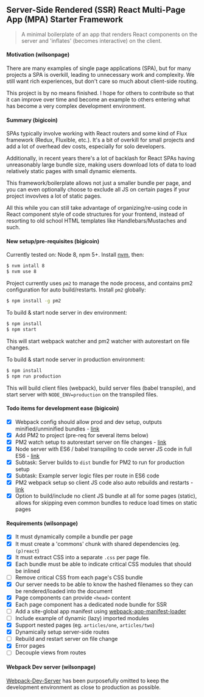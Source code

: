 ## Server-Side Rendered (SSR) React Multi-Page App (MPA) Starter Framework

> A minimal boilerplate of an app that renders React components on the server and 'inflates' (becomes interactive) on the client.

#### Motivation (wilsonpage)

There are many examples of single page applications (SPA), but for many projects a SPA is overkill, leading to unnecessary work and complexity. We still want rich experiences, but don't care so much about client-side routing.

This project is by no means finished. I hope for others to contribute so that it can improve over time and become an example to others entering what has become a very complex development environment.

#### Summary (bigicoin)

SPAs typically involve working with React routers and some kind of Flux framework (Redux, Fluxible, etc.). It's a bit of overkill for small projects and add a lot of overhead dev costs, especially for solo developers.

Additionally, in recent years there's a lot of backlash for React SPAs having unreasonably large bundle size, making users download lots of data to load relatively static pages with small dynamic elements.

This framework/boilerplate allows not just a smaller bundle per page, and you can even optionally choose to exclude all JS on certain pages if your project invovlves a lot of static pages.

All this while you can still take advantage of organizing/re-using code in React component style of code structures for your frontend, instead of resorting to old school HTML templates like Handlebars/Mustaches and such.

#### New setup/pre-requisites (bigicoin)

Currently tested on: Node 8, npm 5+. Install [nvm](https://github.com/creationix/nvm), then:
```bash
$ nvm intall 8
$ nvm use 8
```

Project currently uses `pm2` to manage the node process, and contains pm2 configuration for auto build/restarts.
Install `pm2` globally:
```bash
$ npm install -g pm2
```

To build & start node server in dev environment:
```bash
$ npm install
$ npm start
```
This will start webpack watcher and pm2 watcher with autorestart on file changes.

To build & start node server in production environment:
```bash
$ npm install
$ npm run production
```
This will build client files (webpack), build server files (babel transpile), and start server with `NODE_ENV=production` on the transpiled files.

#### Todo items for development ease (bigicoin)

- [x] Webpack config should allow prod and dev setup, outputs minified/unminified bundles - [link](https://stackoverflow.com/questions/25956937/how-to-build-minified-and-uncompressed-bundle-with-webpack)
- [x] Add PM2 to project (pre-req for several items below)
- [x] PM2 watch setup to autorestart server on file changes - [link](http://pm2.keymetrics.io/docs/usage/watch-and-restart/)
- [x] Node server with ES6 / babel transpiling to code server JS code in full ES6 - [link](http://pm2.keymetrics.io/docs/tutorials/using-transpilers-with-pm2)
- [x] Subtask: Server builds to `dist` bundle for PM2 to run for production setup
- [x] Subtask: Example server logic files per route in ES6 code
- [x] PM2 webpack setup so client JS code also auto rebuilds and restarts - [link](https://stackoverflow.com/questions/34230275/how-to-run-webpack-watch-using-pm2)
- [x] Option to build/include no client JS bundle at all for some pages (static), allows for skipping even common bundles to reduce load times on static pages

#### Requirements (wilsonpage)

- [x] It must dynamically compile a bundle per page
- [x] It must create a 'commons' chunk with shared dependencies (eg. `(p)react`)
- [x] It must extract CSS into a separate `.css` per page file.
- [x] Each bundle must be able to indicate critical CSS modules that should be inlined
- [ ] Remove critical CSS from each page's CSS bundle
- [x] Our server needs to be able to know the hashed filenames so they can be rendered/loaded into the document
- [x] Page components can provide `<head>` content
- [x] Each page component has a dedicated node bundle for SSR
- [ ] Add a site-global app manifest using [webpack-app-manifest-loader](https://github.com/markdalgleish/web-app-manifest-loader)
- [ ] Include example of dynamic (lazy) imported modules
- [x] Support nested pages (eg. `articles/one`, `articles/two`)
- [x] Dynamically setup server-side routes
- [ ] Rebuild and restart server on file change
- [x] Error pages
- [ ] Decouple views from routes

#### Webpack Dev server (wilsonpage)

[Webpack-Dev-Server](https://github.com/webpack/webpack-dev-server) has been purposefully omitted to keep the development environment as close to production as possible.
